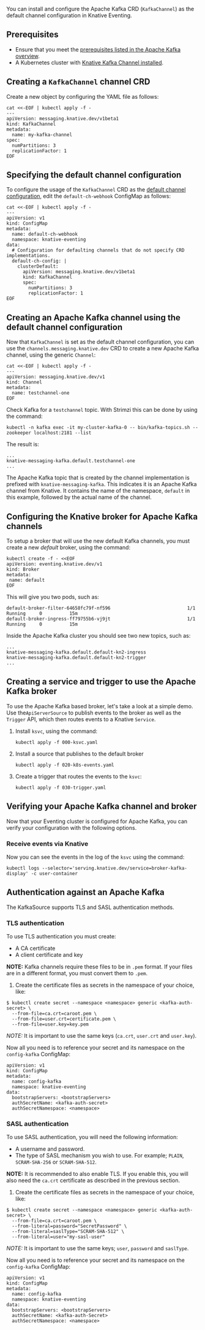 You can install and configure the Apache Kafka CRD (`KafkaChannel`) as the
default channel configuration in Knative Eventing.

## Prerequisites

- Ensure that you meet the
  [prerequisites listed in the Apache Kafka overview](../README.md).
- A Kubernetes cluster with
  [Knative Kafka Channel installed](../../../../install/README.md).

## Creating a `KafkaChannel` channel CRD

Create a new object by configuring the YAML file as follows:

```
cat <<-EOF | kubectl apply -f -
---
apiVersion: messaging.knative.dev/v1beta1
kind: KafkaChannel
metadata:
  name: my-kafka-channel
spec:
  numPartitions: 3
  replicationFactor: 1
EOF
```

## Specifying the default channel configuration

To configure the usage of the `KafkaChannel` CRD as the
[default channel configuration](../../../channels/default-channels.md), edit the
`default-ch-webhook` ConfigMap as follows:

```
cat <<-EOF | kubectl apply -f -
---
apiVersion: v1
kind: ConfigMap
metadata:
  name: default-ch-webhook
  namespace: knative-eventing
data:
  # Configuration for defaulting channels that do not specify CRD implementations.
  default-ch-config: |
    clusterDefault:
      apiVersion: messaging.knative.dev/v1beta1
      kind: KafkaChannel
      spec:
        numPartitions: 3
        replicationFactor: 1
EOF
```

## Creating an Apache Kafka channel using the default channel configuration

Now that `KafkaChannel` is set as the default channel configuration, you can use
the `channels.messaging.knative.dev` CRD to create a new Apache Kafka channel,
using the generic `Channel`:

```
cat <<-EOF | kubectl apply -f -
---
apiVersion: messaging.knative.dev/v1
kind: Channel
metadata:
  name: testchannel-one
EOF
```

Check Kafka for a `testchannel` topic. With Strimzi this can be done by using
the command:

```
kubectl -n kafka exec -it my-cluster-kafka-0 -- bin/kafka-topics.sh --zookeeper localhost:2181 --list
```

The result is:

```
...
knative-messaging-kafka.default.testchannel-one
...
```

The Apache Kafka topic that is created by the channel implementation is prefixed
with `knative-messaging-kafka`. This indicates it is an Apache Kafka channel
from Knative. It contains the name of the namespace, `default` in this example,
followed by the actual name of the channel.

## Configuring the Knative broker for Apache Kafka channels

To setup a broker that will use the new default Kafka channels, you must create
a new _default_ broker, using the command:

```shell
kubectl create -f - <<EOF
apiVersion: eventing.knative.dev/v1
kind: Broker
metadata:
 name: default
EOF
```

This will give you two pods, such as:

```
default-broker-filter-64658fc79f-nf596                            1/1     Running     0          15m
default-broker-ingress-ff79755b6-vj9jt                            1/1     Running     0          15m

```

Inside the Apache Kafka cluster you should see two new topics, such as:

```
...
knative-messaging-kafka.default.default-kn2-ingress
knative-messaging-kafka.default.default-kn2-trigger
...
```

## Creating a service and trigger to use the Apache Kafka broker

To use the Apache Kafka based broker, let's take a look at a simple demo. Use
the`ApiServerSource` to publish events to the broker as well as the `Trigger`
API, which then routes events to a Knative `Service`.

1. Install `ksvc`, using the command:
   ```
   kubectl apply -f 000-ksvc.yaml
   ```
2. Install a source that publishes to the default broker

   ```
   kubectl apply -f 020-k8s-events.yaml
   ```

3. Create a trigger that routes the events to the `ksvc`:
   ```
   kubectl apply -f 030-trigger.yaml
   ```

## Verifying your Apache Kafka channel and broker

Now that your Eventing cluster is configured for Apache Kafka, you can verify
your configuration with the following options.

### Receive events via Knative

Now you can see the events in the log of the `ksvc` using the command:

```
kubectl logs --selector='serving.knative.dev/service=broker-kafka-display' -c user-container
```

## Authentication against an Apache Kafka

The KafkaSource supports TLS and SASL authentication methods.

### TLS authentication


To use TLS authentication you must create:

* A CA certificate
* A client certificate and key

**NOTE:** Kafka channels require these files to be in `.pem` format. If your files are in a different format, you must convert them to `.pem`.


1. Create the certificate files as secrets in the namespace of your choice, like:
```
$ kubectl create secret --namespace <namespace> generic <kafka-auth-secret> \
  --from-file=ca.crt=caroot.pem \
  --from-file=user.crt=certificate.pem \
  --from-file=user.key=key.pem
 ```

*NOTE:* It is important to use the same keys (`ca.crt`, `user.crt` and `user.key`).

Now all you need is to reference your secret and its namespace on the `config-kafka` ConfigMap:
```
apiVersion: v1
kind: ConfigMap
metadata:
  name: config-kafka
  namespace: knative-eventing
data:
  bootstrapServers: <bootstrapServers>
  authSecretName: <kafka-auth-secret>
  authSecretNamespace: <namespace>
 ```

### SASL authentication

To use SASL authentication, you will need the following information:

* A username and password.
* The type of SASL mechanism you wish to use. For example; `PLAIN`, `SCRAM-SHA-256` or `SCRAM-SHA-512`.

**NOTE:** It is recommended to also enable TLS. If you enable this, you will also need the `ca.crt` certificate as described in the previous section.

1. Create the certificate files as secrets in the namespace of your choice, like:
```
$ kubectl create secret --namespace <namespace> generic <kafka-auth-secret> \
  --from-file=ca.crt=caroot.pem \
  --from-literal=password="SecretPassword" \
  --from-literal=saslType="SCRAM-SHA-512" \
  --from-literal=user="my-sasl-user"
```

*NOTE:* It is important to use the same keys; `user`, `password` and `saslType`.

Now all you need is to reference your secret and its namespace on the `config-kafka` ConfigMap:

```
apiVersion: v1
kind: ConfigMap
metadata:
  name: config-kafka
  namespace: knative-eventing
data:
  bootstrapServers: <bootstrapServers>
  authSecretName: <kafka-auth-Secret>
  authSecretNamespace: <namespace>
```
